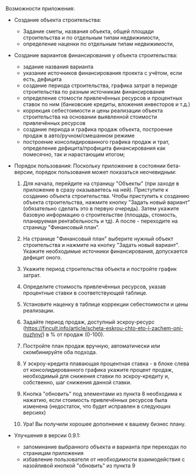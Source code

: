 Возможности приложения:

- Создание объекта строительства:
 	- Задание сметы, названия объекта, общей площади строительства и по отдельным типам недвижимости,
	- определение наценки по отдельным типам недвижимости,

- Создание вариантов финансирования у объекта строительства:
	- задание названия варианта
	- указание источников финансирования проекта с учётом, если есть, дефицита
	- создание периода строительства, графика затрат в периоде строительства по разным источникам финансирования
	- определение стомости привлечённых ресурсов и процентных ставок по ним (банковские кредиты, вложения инвесторов и т.д.)
	- коррекция себестоимости и цены реализации объекта строительства на основании выявленной стоимости привлечённых ресурсов
	- создание периода и графика продаж объекта, построение продаж в авто/ручном/смешанном режиме
	- построение консолидированного графика продаж и трат, определение дефицита/профицита финансирования как помесячно, так и нарастающим итогом;
	
- Порядок пользования:
 	Поскольку приложение в состоянии бета-версии, порядок пользования может показаться неочевидным:
  
 	1) Для начала, перейдите на страницу "Объекты" (при заходе в приложение в сразу оказываетесь на ней). Приступите к созданию объекта строительства. Чтобы приступить к созданию объекта строительства, нажмите кнопку "Задать новый вариант"(обязательно сделать это в первую очередь). Затем укажите базовую информацию о строительстве (площадь, стомость, планируемая рентабельность и тд). А после - переходите на страницу "Финансовый план".
  	
	2) На странице "Финансовый план" выберите нужный объект строительства и нажмите на кнопку "Задать новый вариант". Укажите необходимые источники финансирования, допускается дефицит оного.
  	
	3) Укажите период строительства объекта и постройте график затрат.
  	
	4) Определите стоимость привлечённых ресурсов, указав процентные ставки в соответствующей таблице.
  	
	5) Установите наценку в таблице коррекции себестоимости и цены реализации.
  	
	6) Задайте период продаж, доступный эскроу-ресурс (https://fincult.info/article/scheta-eskrou-chto-eto-i-zachem-oni-nuzhny/) в % от продаж (0-100).
  	
	7) Постройте план продаж вручную, автоматически или скомбинируйте оба подхода.
  	
	8) У эскроу-кредита плавающая процентная ставка - в блоке слева от консолидированного графика укажите процент продаж, необходимый для снижения ставки по эскроу-кредиту и, собственно, шаг снижения данной ставки.
  	
	9) Кнопка "обновить" под элементами из пункта 8 необходима к нажатию, если стоимость привлечённых ресурсов была изменена (недостаток, что будет исправлен в следующих версиях)
  	
	10) Ура! Вы получили хорошее дополнение к вашему бизнес плану.
  
 - Улучшения в версии 0.9.1:
    - запоминание выбранного объекта и варианта при переходах по страницам приложения
	- избавление пользователя от необходимости взаимодействия с назойливой кнопкой "обновить" из пункта 9
	
